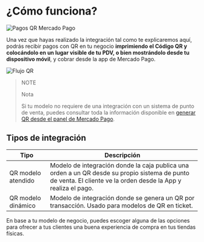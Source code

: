 # ¿Cómo funciona?

![Pagos QR Mercado Pago](/images/mobile/qr_mla2.es.png)

Una vez que hayas realizado la integración tal como te explicaremos aquí, podrás recibir pagos con QR en tu negocio **imprimiendo el Código QR y colocándolo en un lugar visible de tu PDV, o bien mostrándolo desde tu dispositivo móvil**, y cobrar desde la app de Mercado Pago.

![Flujo QR](/images/mobile/qr_flujo.es.png)

> NOTE
>
> Nota
>
> Si tu modelo no requiere de una integración con un sistema de punto de venta,  puedes consultar toda la información disponible en [generar QR desde el panel de Mercado Pago](/developers/es/docs/qr-code/integrations-front).

## Tipos de integración

| Tipo | Descripción |
| --- | --- |
| QR modelo atendido | Modelo de integración donde la caja publica una orden a un QR desde su propio sistema de punto de venta. El cliente ve la orden desde la App y realiza el pago. |
| QR modelo dinámico | Modelo de integración donde se genera un QR por transacción. Usado para modelos de QR en ticket. |

En base a tu modelo de negocio, puedes escoger alguna de las opciones para ofrecer a tus clientes una buena experiencia de compra en tus tiendas físicas.
